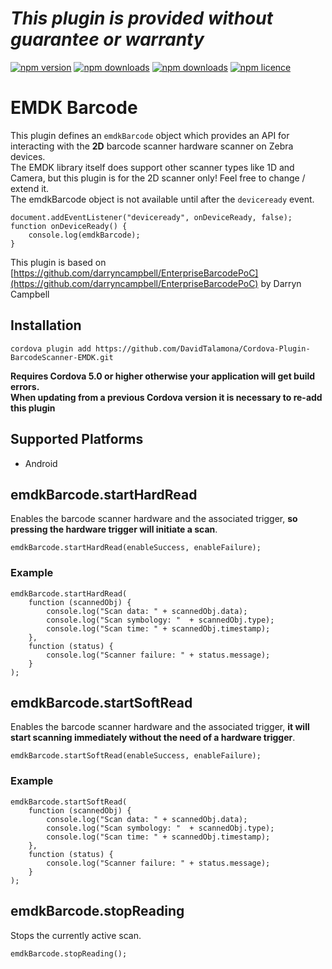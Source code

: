 *This plugin is provided without guarantee or warranty*
=========================================================

[![npm version](http://img.shields.io/npm/v/ch-codeworx-cordova-plugin-barcodescanner-emdk.svg?style=flat-square)](https://npmjs.org/package/ch-codeworx-cordova-plugin-barcodescanner-emdk "View this project on npm")
[![npm downloads](http://img.shields.io/npm/dm/ch-codeworx-cordova-plugin-barcodescanner-emdk.svg?style=flat-square)](https://npmjs.org/package/ch-codeworx-cordova-plugin-barcodescanner-emdk "View this project on npm")
[![npm downloads](http://img.shields.io/npm/dt/ch-codeworx-cordova-plugin-barcodescanner-emdk.svg?style=flat-square)](https://npmjs.org/package/ch-codeworx-cordova-plugin-barcodescanner-emdk "View this project on npm")
[![npm licence](http://img.shields.io/npm/l/ch-codeworx-cordova-plugin-barcodescanner-emdk.svg?style=flat-square)](https://npmjs.org/package/ch-codeworx-cordova-plugin-barcodescanner-emdk "View this project on npm")

# EMDK Barcode
This plugin defines an `emdkBarcode` object which provides an API for interacting with the __2D__ barcode scanner hardware scanner on Zebra devices.  
The EMDK library itself does support other scanner types like 1D and Camera, but this plugin is for the 2D scanner only! Feel free to change / extend it.  
The emdkBarcode object is not available until after the `deviceready` event.

    document.addEventListener("deviceready", onDeviceReady, false);
    function onDeviceReady() {
        console.log(emdkBarcode);
    }

This plugin is based on [https://github.com/darryncampbell/EnterpriseBarcodePoC](https://github.com/darryncampbell/EnterpriseBarcodePoC) by Darryn Campbell

## Installation

    cordova plugin add https://github.com/DavidTalamona/Cordova-Plugin-BarcodeScanner-EMDK.git
__Requires Cordova 5.0 or higher otherwise your application will get build errors.__  
__When updating from a previous Cordova version it is necessary to re-add this plugin__
    
## Supported Platforms

- Android

## emdkBarcode.startHardRead

Enables the barcode scanner hardware and the associated trigger, __so pressing the hardware trigger will initiate a scan__.

    emdkBarcode.startHardRead(enableSuccess, enableFailure);

### Example

    emdkBarcode.startHardRead(
        function (scannedObj) {
            console.log("Scan data: " + scannedObj.data);
            console.log("Scan symbology: "  + scannedObj.type);
            console.log("Scan time: " + scannedObj.timestamp);
        },
        function (status) {
            console.log("Scanner failure: " + status.message);
        }
    );

## emdkBarcode.startSoftRead

Enables the barcode scanner hardware and the associated trigger, __it will start scanning immediately without the need of a hardware trigger__.

    emdkBarcode.startSoftRead(enableSuccess, enableFailure);

### Example

    emdkBarcode.startSoftRead(
        function (scannedObj) {
            console.log("Scan data: " + scannedObj.data);
            console.log("Scan symbology: "  + scannedObj.type);
            console.log("Scan time: " + scannedObj.timestamp);
        },
        function (status) {
            console.log("Scanner failure: " + status.message);
        }
    );

## emdkBarcode.stopReading

Stops the currently active scan.

    emdkBarcode.stopReading();

